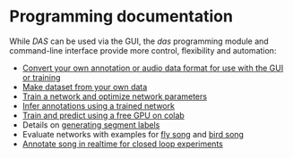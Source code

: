 # Programming documentation
While _DAS_ can be used via the GUI, the _das_ programming module and command-line interface provide more control, flexibility and automation:

- [Convert your own annotation or audio data format for use with the GUI or training](convert)
- [Make dataset from your own data](make_ds_notebook)
- [Train a network and optimize network parameters](train)
- [Infer annotations using a trained network](predict)
- [Train and predict using a free GPU on colab](colab)
- Details on [generating segment labels](label_segments)
- Evaluate networks with examples for [fly song](evaluate_fly) and [bird song](evaluate_bird)
- [Annotate song in realtime for closed loop experiments](realtime)